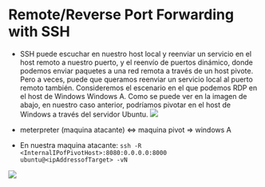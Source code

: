 # Remote/Reverse Port Forwarding with SSH

- SSH puede escuchar en nuestro host local y reenviar un servicio en el host remoto a nuestro puerto, y el reenvío de puertos dinámico, donde podemos enviar paquetes a una red remota a través de un host pivote. Pero a veces, puede que queramos reenviar un servicio local al puerto remoto también. Consideremos el escenario en el que podemos RDP en el host de Windows Windows A. Como se puede ver en la imagen de abajo, en nuestro caso anterior, podríamos pivotar en el host de Windows a través del servidor Ubuntu.
![](https://academy.hackthebox.com/storage/modules/158/33.png)


- meterpreter (maquina atacante) <=> maquina pivot => windows A
- En nuestra maquina atacante: `ssh -R <InternalIPofPivotHost>:8080:0.0.0.0:8000 ubuntu@<ipAddressofTarget> -vN`

![](https://academy.hackthebox.com/storage/modules/158/44.png)